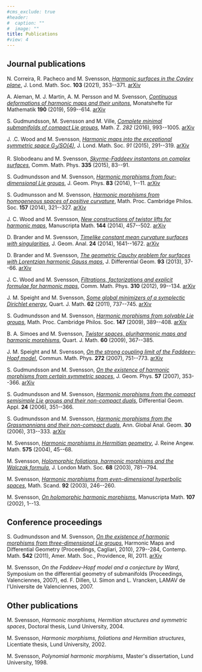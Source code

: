 ```yaml
---
#cms_exclude: true
#header:
#  caption: ""
#  image: ""
title: Publications
#view: 4
---
```


## Journal publications

N. Correira, R. Pacheco and M. Svensson, [*Harmonic surfaces in the Cayley plane*](https://doi.org/10.1112/jlms.12376), J. Lond. Math. Soc. **103** (2021), 353--371. [arXiv](https://arxiv.org/abs/1905.08353) 

A. Aleman, M. J. Martin, A. M. Persson and M. Svensson, [*Continuous deformations of harmonic maps and their unitons*](https://doi.org/10.1007/s00220-014-2182-y), Monatshefte für Mathematik **190** (2019), 599--614. [arXiv](https://arxiv.org/abs/1702.06171)

S. Gudmundsson, M. Svensson and M. Ville, [*Complete minimal submanifolds of compact Lie groups*](https://doi.org/10.1007/s00220-014-2182-y), Math. Z. *282* (2016), 993--1005. [arXiv](https://arxiv.org/abs/1308.4781)

J. .C. Wood and M. Svensson, [*Harmonic maps into the exceptional symmetric space G<sub>2</sub>/SO(4)*](https://doi.org/10.1112/jlms/jdu073), J. Lond. Math. Soc. *91* (2015), 291--319. [arXiv](https://arxiv.org/abs/1303.7176)

R. Slobodeanu and M. Svensson, [*Skyrme-Faddeev instantons on complex surfaces*](https://doi.org/10.1007/s00220-014-2182-y), Comm. Math. Phys. **335** (2015), 83--91.

S. Gudmundsson and M. Svensson, [*Harmonic morphisms from four-dimensional Lie groups*](https://doi.org/10.1016/j.geomphys.2014.04.009), J. Geom. Phys. **83** (2014), 1--11. [arXiv](https://arxiv.org/abs/1310.5113)

S. Gudmunsson and M. Svensson, [*Harmonic morphisms from homogeneous spaces of positive curvature*](https://doi.org/10.1017/S0305004114000334), Math. Proc. Cambridge Philos. Soc. **157** (2014), 321--327. [arXiv](https://arxiv.org/abs/1312.6515)

J. C. Wood and M. Svensson, [*New constructions of twistor lifts for harmonic maps*](https://doi.org/10.1007/s00229-014-0659-9), Manuscripta Math. **144** (2014), 457--502. [arXiv](https://arxiv.org/abs/1106.1832)

D. Brander and M. Svensson, [*Timelike constant mean curvature surfaces with singularities*](https://doi.org/10.1007/s12220-013-9389-6), J. Geom. Anal. **24** (2014), 1641--1672. [arXiv](https://arxiv.org/abs/1110.4449)

D. Brander and M. Svensson, [*The geometric Cauchy problem for surfaces with Lorentzian harmonic Gauss maps*](https://doi.org/10.4310/jdg/1357141506), J. Differential Geom. **93** (2013), 37--66. [arXiv](https://arxiv.org/abs/1009.5661)

J. C. Wood and M. Svensson, [*Filtrations, factorizations and explicit formulae for harmonic maps*](https://doi.org/10.1007/s00220-011-1398-3), Comm. Math. Phys. **310** (2012), 99--134. [arXiv](https://arxiv.org/abs/0909.5582)

J. M. Speight and M. Svensson, [*Some global minimizers of a symplectic Dirichlet energy*](https://doi.org/10.1093/qmath/haq013), Quart. J. Math. **62** (2011), 737--745. [arXiv](https://arxiv.org/abs/0804.4385)

S. Gudmundsson and M. Svensson, [*Harmonic morphisms from solvable Lie groups*](https://doi.org/10.1017/S0305004109002564), Math. Proc. Cambridge Philos. Soc. **147** (2009), 389--408. [arXiv](https://arxiv.org/abs/0708.0136)

B. A. Simoes and M. Svensson, [*Twistor spaces, pluriharmonic maps and harmonic morphisms*](https://doi.org/10.1093/qmath/han019), Quart. J. Math. **60** (2009), 367--385.

J. M. Speight and M. Svensson, [*On the strong coupling limit of the Faddeev-Hopf model*](https://doi.org/10.1007/s00220-007-0240-4), Commun. Math. Phys. **272** (2007), 751--773. [arXiv](https://arxiv.org/abs/math/0605516)

S. Gudmundsson and M. Svensson, [*On the existence of harmonic morphisms from certain symmetric spaces*](https://doi.org/10.1007/BF02677482), J. Geom. Phys. **57** (2007), 353--366. [arXiv](https://arxiv.org/abs/math/0603297)

S. Gudmundsson and M. Svensson, [*Harmonic morphisms from the compact semisimple Lie groups and their non-compact duals*](https://doi.org/10.1016/j.difgeo.2005.12.003), Differential Geom. Appl. **24** (2006), 351--366.

S. Gudmundsson and M. Svensson, [*Harmonic morphisms from the Grassmannians and their non-compact duals*](https://doi.org/10.1007/s10455-006-9029-5), Ann. Global Anal. Geom. **30** (2006), 313--333. [arXiv](https://arxiv.org/abs/math/0603288)

M. Svensson, [*Harmonic morphisms in Hermitian geometry*](https://doi.org/10.1515/crll.2004.082), J. Reine Angew. Math. **575** (2004), 45--68.

M. Svensson, [*Holomorphic foliations, harmonic morphisms and the Walczak formula*](https://doi.org/10.1112/S0024610703004630), J. London Math. Soc. **68** (2003), 781--794.

M. Svensson, [*Harmonic morphisms from even-dimensional hyperbolic spaces*](https://doi.org/10.7146/math.scand.a-14403), Math. Scand. **92** (2003), 246--260.

M. Svensson, [*On holomorphic harmonic morphisms*](https://doi.org/10.1007/s002290100210), Manuscripta Math. **107** (2002), 1--13.

## Conference proceedings

S. Gudmundsson and M. Svensson, [*On the existence of harmonic morphisms from three-dimensional Lie groups*](http://dx.doi.org/10.1090/conm/542), Harmonic Maps and Differential Geometry (Proceedings, Cagliari, 2010), 279--284, Contemp. Math. **542** (2011), Amer. Math. Soc., Providence, RI, 2011. [arXiv](https://arxiv.org/abs/1003.3934)

M. Svensson, *On the Faddeev-Hopf model and a conjecture by Ward*, Symposium on the differential geometry of submanifolds (Proceedings, Valenciennes, 2007), ed. F. Dillen, U. Simon and L. Vrancken, LAMAV de l'Universite de Valenciennes, 2007.

## Other publications

M. Svensson, *Harmonic morphisms, Hermitian structures and symmetric spaces*, Doctoral thesis, Lund University, 2004.

M. Svensson, *Harmonic morphisms, foliations and Hermitian structures*, Licentiate thesis, Lund University, 2002.

M. Svensson, *Polynomial harmonic morphisms*, Master's dissertation, Lund University, 1998.


